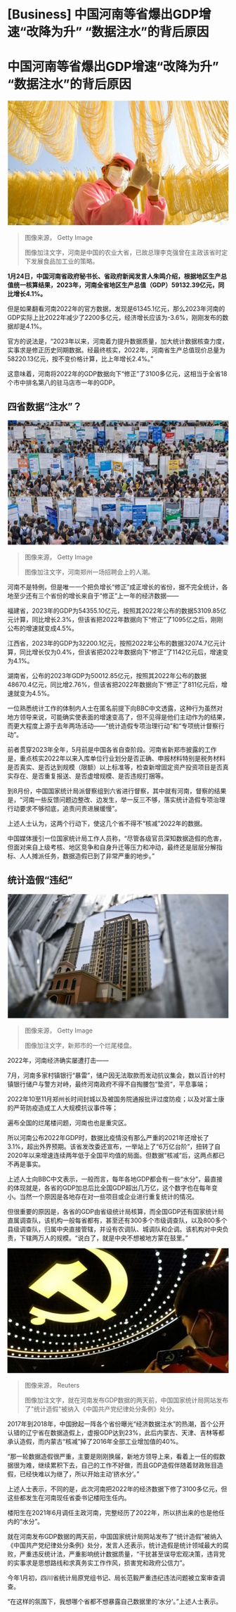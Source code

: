 # [Business] 中国河南等省爆出GDP增速“改降为升” “数据注水”的背后原因

#  中国河南等省爆出GDP增速“改降为升” “数据注水”的背后原因


![河南是中国的农业大省，已故总理李克强曾在主政该省时定下发展食品加工业的策略。](_132510773_whatsubject.jpg)

> 图像来源，  Getty Image
>
> 图像加注文字，河南是中国的农业大省，已故总理李克强曾在主政该省时定下发展食品加工业的策略。

**1月24日，中国河南省政府秘书长、省政府新闻发言人朱鸣介绍，根据地区生产总值统一核算结果，2023年，河南全省地区生产总值（GDP）59132.39亿元，同比增长4.1%。**

但是如果翻看河南2022年的官方数据，发现是61345.1亿元，那么2023年河南的GDP实际上比2022年减少了2200多亿元，经济增长应该为-3.6%，刚刚发布的数据却是4.1%。

官方的说法是，“2023年以来，河南着力提升数据质量，加大统计数据核查力度，实事求是修正历史同期数据。经最终核实，2022年，河南省生产总值现价总量为58220.13亿元，按不变价格计算，比上年增长2.4%。”

这意味着，河南将2022年的GDP数据向下“修正”了3100多亿元，这相当于全省18个市中排名第八的驻马店市一年的GDP。

##  四省数据“注水”？

![河南郑州一场招聘会上的人潮。](_132510774_whatsubject.jpg)

> 图像来源，  Getty Image
>
> 图像加注文字，河南郑州一场招聘会上的人潮。

河南不是特例，但是唯一一个把负增长“修正”成正增长的省份，据不完全统计，各地至少还有三个省份的增长来自于“修正”上一年的经济数据——

福建省，2023年的GDP为54355.10亿元，按照其2022年公布的数据53109.85亿元计算，同比增长2.3%，但该省把2022年数据向下“修正”了1095亿之后，刚刚公布的增速就变成4.5%。

江西省，2023年的GDP为32200.1亿元，按照2022年公布的数据32074.7亿元计算，同比增长仅为0.4%，但该省把2022年数据向下“修正”了1142亿元后，增速变为4.1%。

湖南省，公布的2023年GDP为50012.85亿元，按照其2022年公布的数据48670.4亿元，同比增2.76%，但该省把2022年数据向下“修正”了811亿元后，增速就变为4.5%。

一位熟悉统计工作的体制内人士在匿名前提下向BBC中文透露，这种行为虽然对地方领导来说，可能确实使表面的增速变高了，但不见得是他们主动作为的结果，而更大程度上源于去年两场活动——“统计造假专项治理行动”和“专项统计督察行动”。

前者贯穿2023年全年，5月前是中国各省自查阶段。河南省新郑市披露的工作是，重点核实2022年以来入库单位行业划分是否正确、申报材料特别是税务材料是否真实、是否达到规模（限额）以上标准等，检查新增固定资产投资项目是否真实存在、是否重复报送、是否虚增规模、是否违规打捆等。

到8月份，中国国家统计局派督察组到六省进行督察，其中就有河南，督察的结果是，“河南一些反馈问题边整改、边发生，举一反三不够，落实统计造假专项治理行动要求不够彻底，追责问责进展缓慢”。

上述人士认为，这两个行动下，使这几个省不得不“核减”2022年的数据。

中国媒体援引一位国家统计局工作人员称，“尽管各级官员深知数据造假的危害，但面对来自上级考核、地区竞争和自身升迁等压力和冲动，最终还是层层分解指标、人人摊派任务，数据造假已到了非常严重的地步。”

##  统计造假“违纪”

![新郑市的一个烂尾楼盘](_132510775_whatsubject.jpg)

> 图像来源，  Getty Image
>
> 图像加注文字，新郑市的一个烂尾楼盘。

2022年，河南经济确实屡遭打击——

7月，河南多家村镇银行“暴雷”，储户因无法取款而发动抗议集会，数以百计的村镇银行储户与警方对峙，最终河南政府不得不自掏腰包“垫资”，平息事端；

2022年10至11月郑州长时间封城以及被国务院通报批评过度防疫；以及对富士康的严苛防疫造成工人大规模抗议事件等；

遍布全国的烂尾楼问题，河南也也是重灾区。

所以河南公布2022年GDP时，数据比疫情没有那么严重的2021年还增长了3.1%，超出外界预期。该省发改委还宣布，一举站上了“6万亿台阶”，扭转了自2020年以来增速连续两年低于全国平均值的局面。但数据“核减”后，这两点都已不再是事实。

上述人士向BBC中文表示，一般而言，每年各地GDP都会有一些“水分”，最直接的体现就是，各省的GDP加总后比全国GDP超出几万亿，这个数字也在每年变小。当然一个原因是各地存在对一些项目或企业进行重复统计的情况。

但很重要的原因是，各省的GDP由省级统计局核算，而全国GDP还有国家统计局直属调查队，该机构一般每省都有，甚至还有300多个市级调查队，以及800多个县级调查队，归属中央直接管辖，并设有农调队、城调队和企调。该机构对中央负责，下辖两万人的规模。“说白了，就是中央不想被地方蒙在鼓里。”

![中共党徽](_132510780_dd1cc466-0099-4c05-9e10-12843f955761.jpg)

> 图像来源，  Reuters
>
> 图像加注文字，就在河南发布GDP数据的两天前，中国国家统计局网站发布了"统计造假"被纳入《中国共产党纪律处分条例》处分。

2017年到2018年，中国掀起一阵各个省份曝光“经济数据注水”的热潮，首个公开认错的辽宁省在数据造假上，虚报GDP达到23%，此后内蒙古、天津、吉林等都承认造假，而内蒙古“核减”掉了2016年全部工业增加值的40%。

“那一轮数据造假很严重，主要是刚刚换届，新地方领导上来，看着上一任的假数据很为难，继续累积下去，自己的工作不好做，而且GDP造假伴随着财政账目造假，已经快难以为继了，所以开始主动‘挤水分’。”

上述人士表示，不同的是，此次河南把2022年的经济数据下修了3100多亿元，但这些都发生在河南现任省委书记楼阳生任内。

楼阳生在2021年6月调任主政河南，完整经历了2022年，所以挤出来的也是他任内的“水分”。

就在河南发布GDP数据的两天前，中国国家统计局网站发布了“统计造假”被纳入《中国共产党纪律处分条例》处分，发言人还表示，统计造假是统计领域最大的腐败，严重违反统计法，严重影响统计数据质量，“干扰甚至误导宏观决策，违背党的实事求是思想路线和求真务实工作作风，损害党和政府公信力”。

今年1月初，四川省统计局原党组书记、局长范毅严重违纪违法问题被立案审查调查。

“在这样的氛围下，我想哪个省都不想暴露自己数据里的‘水分’。”上述人士表示。


